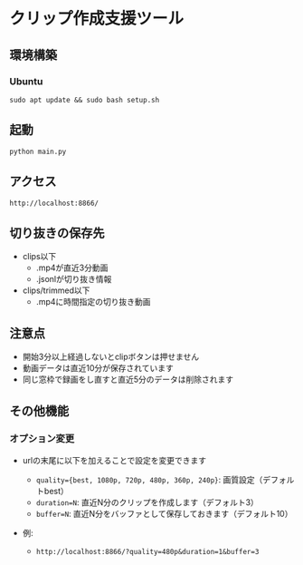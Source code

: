 # クリップ作成支援ツール

## 環境構築

### Ubuntu
```
sudo apt update && sudo bash setup.sh
```

## 起動
```
python main.py
```

## アクセス
```
http://localhost:8866/
```

## 切り抜きの保存先

- clips以下
    - .mp4が直近3分動画
    - .jsonlが切り抜き情報
- clips/trimmed以下
    - .mp4に時間指定の切り抜き動画

## 注意点

- 開始3分以上経過しないとclipボタンは押せません
- 動画データは直近10分が保存されています
- 同じ窓枠で録画をし直すと直近5分のデータは削除されます

## その他機能

### オプション変更

- urlの末尾に以下を加えることで設定を変更できます
    - `quality={best, 1080p, 720p, 480p, 360p, 240p}`: 画質設定（デフォルトbest）
    - `duration=N`: 直近N分のクリップを作成します（デフォルト3）
    - `buffer=N`: 直近N分をバッファとして保存しておきます（デフォルト10）

- 例:
    - `http://localhost:8866/?quality=480p&duration=1&buffer=3`